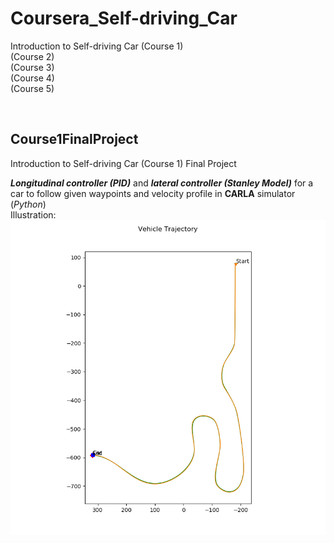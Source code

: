# Coursera_Self-driving_Car
Introduction to Self-driving Car (Course 1)  
(Course 2)  
(Course 3)  
(Course 4)  
(Course 5)

</br> <!--blank line-->

## Course1FinalProject
Introduction to Self-driving Car (Course 1) Final Project 

_**Longitudinal controller (PID)**_ and _**lateral controller (Stanley Model)**_ for a car to follow given waypoints and velocity profile in **CARLA** simulator (_Python_)  
Illustration:  
![Trajectory Following Illustration](/Course1FinalProject/controller_output/trajectory.png)
